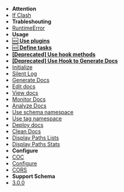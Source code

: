 <!-- docs/_sidebar.md -->
* **Attention**
 * [If Clash](/attention/if_clash)
* **Trableshouting**
 * [RuntimeError](/trableshouting/runtime_error)
* **Usage**
 * [🆕 __Use plugins__](/usage/use_plugins)
 * [🆕 __Define tasks__](/usage/define_tasks)
 * [__[Deprecated] Use hook methods__](/usage/use_hook_methods)
 * [__[Deprecated] Use Hook to Generate Docs__](/usage/use_hook_to_generate_docs)
 * [Initialize](/usage/initialize)
 * [Silent Log](/usage/silent_log)
 * [Generate Docs](/usage/generate_docs)
 * [Edit docs](/usage/edit_docs)
 * [View docs](/usage/view_docs)
 * [Monitor Docs](/usage/monitor_docs)
 * [Analyze Docs](/usage/analyze_docs)
 * [Use schema namespace](/usage/use_schema_namespace)
 * [Use tag namespace](/usage/use_tag_namespace)
 * [Deploy docs](/usage/deploy_docs)
 * [Clean Docs](/usage/clean_docs)
 * [Display Paths Lists](/usage/display_paths_list)
 * [Display Paths Stats](/usage/display_paths_stats)
* **Configure**
 * [COC](/setting/COC)
 * [Configure](/setting/configure)
 * [CORS](/setting/CORS)
* **Support Schema**
 * [3.0.0](/schema/3.0.0)
